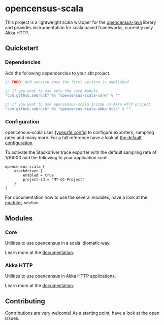 # opencensus-scala
This project is a lightweight scala wrapper for the 
[opencensus-java](https://github.com/census-instrumentation/opencensus-java) library 
and provides instrumentation for scala based frameworks, currently only Akka HTTP.

## Quickstart
### Dependencies
Add the following dependencies to your sbt project.

```scala
// TODO: Add version once the first version is published

// If you want to use only the core module
"com.github.sebruck" %% "opencensus-scala-core" % "" 

// If you want to use opencensus-scala inside an Akka HTTP project 
"com.github.sebruck" %% "opencensus-scala-akka-http" % "" 
```

### Configuration
opencensus-scala uses [typesafe config](https://github.com/lightbend/config) to configure exporters,
sampling rates and many more. For a full reference have a look at 
[the default configuration](core/src/main/resources/reference.conf).

To activate the Stackdriver trace exporter with the default sampling rate of 1/10000 add the following 
to your application.conf.
```
opencensus-scala {
    stackdriver {
        enabled = true
        project-id = "MY-GC-Project"
    }
}
```

For documentation how to use the several modules, have a look at the [modules](#modules) section.

## Modules

### Core
Utilities to use opencensus in a scala idiomatic way.

Learn more at the [documentation](core/README.md).

### Akka HTTP
Utilities to use opencensus in Akka HTTP applications. 

Learn more at the [documentation](akka-http/README.md).

## Contributing
Contributions are very welcome! As a starting point, have a look at the open issues. 
